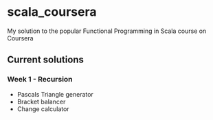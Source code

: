 # scala_coursera
My solution to the popular Functional Programming in Scala course on Coursera

## Current solutions
### Week 1 - Recursion
- Pascals Triangle generator
- Bracket balancer
- Change calculator 

